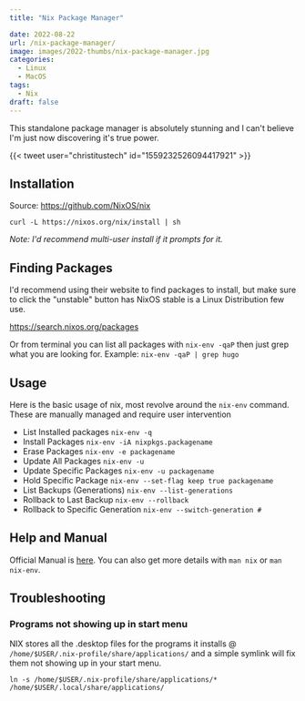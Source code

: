 ```yaml
---
title: "Nix Package Manager"

date: 2022-08-22
url: /nix-package-manager/
image: images/2022-thumbs/nix-package-manager.jpg
categories:
  - Linux
  - MacOS
tags:
  - Nix
draft: false
---
```

This standalone package manager is absolutely stunning and I can't believe I'm just now discovering it's true power. 
<!--more-->

{{< tweet user="christitustech" id="1559232526094417921" >}}

## Installation
Source: <https://github.com/NixOS/nix>

```
curl -L https://nixos.org/nix/install | sh
```
_Note: I'd recommend multi-user install if it prompts for it._

## Finding Packages
I'd recommend using their website to find packages to install, but make sure to click the "unstable" button has NixOS stable is a Linux Distribution few use. 

<https://search.nixos.org/packages>

Or from terminal you can list all packages with `nix-env -qaP` then just grep what you are looking for. Example: `nix-env -qaP | grep hugo`

## Usage
Here is the basic usage of nix, most revolve around the `nix-env` command. These are manually managed and require user intervention

 - List Installed packages `nix-env -q`
 - Install Packages `nix-env -iA nixpkgs.packagename`
 - Erase Packages `nix-env -e packagename`
 - Update All Packages `nix-env -u`
 - Update Specific Packages `nix-env -u packagename`
 - Hold Specific Package `nix-env --set-flag keep true packagename`
 - List Backups (Generations) `nix-env --list-generations`
 - Rollback to Last Backup `nix-env --rollback`
 - Rollback to Specific Generation `nix-env --switch-generation #`

## Help and Manual
Official Manual is [here](https://nixos.org/manual/nix/stable/). You can also get more details with `man nix` or `man nix-env`. 

## Troubleshooting

### Programs not showing up in start menu

NIX stores all the .desktop files for the programs it installs @ `/home/$USER/.nix-profile/share/applications/` and a simple symlink will fix them not showing up in your start menu.

```
ln -s /home/$USER/.nix-profile/share/applications/* /home/$USER/.local/share/applications/
```

